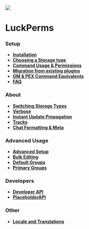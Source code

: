 ![](https://i.imgur.com/bfaq4vv.png)
# LuckPerms
### Setup
* [**Installation**](https://github.com/lucko/LuckPerms/wiki/Setup)
* [**Choosing a Storage type**](https://github.com/lucko/LuckPerms/wiki/Choosing-a-Storage-type)
* [**Command Usage & Permissions**](https://github.com/lucko/LuckPerms/wiki/Command-Usage)
* [**Migration from existing plugins**](https://github.com/lucko/LuckPerms/wiki/Migration)
* [**GM & PEX Command Equivalents**](https://github.com/lucko/LuckPerms/wiki/GM-&-PEX-Command-Equivalents)
* [**FAQ**](https://github.com/lucko/LuckPerms/wiki/FAQ)

### About
* [**Switching Storage Types**](https://github.com/lucko/LuckPerms/wiki/Switching-storage-types)
* [**Verbose**](https://github.com/lucko/LuckPerms/wiki/Verbose)
* [**Instant Update Propagation**](https://github.com/lucko/LuckPerms/wiki/Instant-Update-Propagation)
* [**Tracks**](https://github.com/lucko/LuckPerms/wiki/Tracks)
* [**Chat Formatting & Meta**](https://github.com/lucko/LuckPerms/wiki/Chat-Formatting-and-Meta-(Vault))

### Advanced Usage
* [**Advanced Setup**](https://github.com/lucko/LuckPerms/wiki/Advanced-Setup)
* [**Bulk Editing**](https://github.com/lucko/LuckPerms/wiki/Bulk-Editing)
* [**Default Groups**](https://github.com/lucko/LuckPerms/wiki/Default-Groups)
* [**Primary Groups**](https://github.com/lucko/LuckPerms/wiki/Primary-Groups)

### Developers
* [**Developer API**](https://github.com/lucko/LuckPerms/wiki/Developer-API)
* [**PlaceholderAPI**](https://github.com/lucko/LuckPerms/wiki/PlaceholderAPI)

### Other
* [**Locale and Translations**](https://github.com/lucko/LuckPerms/wiki/Locale-and-Translations)

